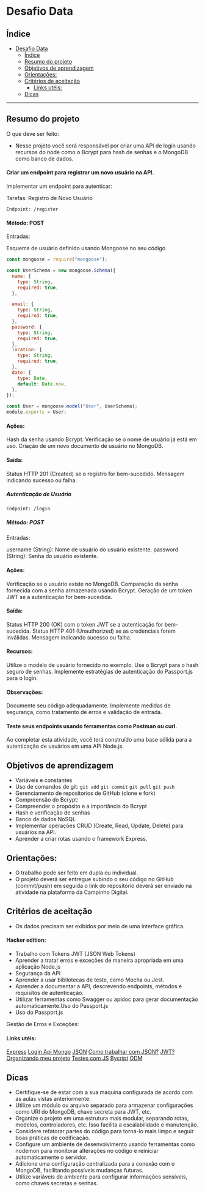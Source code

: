# Desafio Data

## Índice

- [Desafio Data](#desafio-data)
  - [Índice](#índice)
  - [Resumo do projeto](#resumo-do-projeto)
  - [Objetivos de aprendizagem](#objetivos-de-aprendizagem)
  - [Orientações:](#orientações)
  - [Critérios de aceitação](#critérios-de-aceitação)
      - [Links utéis:](#links-utéis)
  - [Dicas](#dicas)

***

## Resumo do projeto

O que deve ser feito: 

- Nesse projeto você será responsável por criar uma API de login usando recursos do node como o Bcrypt para hash de senhas e o MongoDB como banco de dados.

#### Criar um endpoint para registrar um novo usuário na API.

Implementar um endpoint para autenticar:

Tarefas:
Registro de Novo Usuário

`Endpoint: /register`

#### Método: POST
Entradas:

Esquema de usuário definido usando Mongoose no seu código

~~~javascript
const mongoose = require("mongoose");

const UserSchema = new mongoose.Schema({
  name: {
    type: String,
    required: true,
  },

  email: {
    type: String,
    required: true,
  },
  password: {
    type: String,
    required: true,
  },
  location: {
    type: String,
    required: true,
  },
  date: {
    type: Date,
    default: Date.now,
  },
});

const User = mongoose.model("User", UserSchema);
module.exports = User;
~~~

#### Ações:
Hash da senha usando Bcrypt.
Verificação se o nome de usuário já está em uso.
Criação de um novo documento de usuário no MongoDB.

#### Saída:

Status HTTP 201 (Created) se o registro for bem-sucedido.
Mensagem indicando sucesso ou falha.

##### Autenticação de Usuário

`Endpoint: /login`

##### Método: POST

Entradas:

username (String): Nome de usuário do usuário existente.
password (String): Senha do usuário existente.


#### Ações:

Verificação se o usuário existe no MongoDB.
Comparação da senha fornecida com a senha armazenada usando Bcrypt.
Geração de um token JWT se a autenticação for bem-sucedida.

#### Saída:

Status HTTP 200 (OK) com o token JWT se a autenticação for bem-sucedida.
Status HTTP 401 (Unauthorized) se as credenciais forem inválidas.
Mensagem indicando sucesso ou falha.

#### Recursos:

Utilize o modelo de usuário fornecido no exemplo.
Use o Bcrypt para o hash seguro de senhas.
Implemente estratégias de autenticação do Passport.js para o login.

#### Observações:

Documente seu código adequadamente.
Implemente medidas de segurança, como tratamento de erros e validação de entrada.

#### Teste seus endpoints usando ferramentas como Postman ou curl.

Ao completar esta atividade, você terá construído uma base sólida para a autenticação de usuários em uma API Node.js. 


## Objetivos de aprendizagem
  
- Variáveis e constantes 
- Uso de comandos de git: `git add` `git commit` `git pull` `git push`
- Gerenciamento de repositorios de GitHub (clone e fork)
- Compreensão do Bcrypt:
- Compreender o propósito e a importância do Bcrypt
- Hash e verificação de senhas
- Banco de dados NoSQL
- Implementar operações CRUD (Create, Read, Update, Delete) para usuários na API.
- Aprender a criar rotas usando o framework Express.



## Orientações:

- O trabalho pode ser feito em dupla ou individual.
- O projeto deverá ser entregue subindo o seu código no GitHub (commit/push) em seguida o link do repositório deverá ser enviado na atividade na plataforma da Campinho Digital. 

## Critérios de aceitação

- Os dados precisam ser exibidos por meio de uma interface gráfica. 


#### Hacker edition:

- Trabalho com Tokens JWT (JSON Web Tokens)
- Aprender a tratar erros e exceções de maneira apropriada em uma aplicação Node.js
- Segurança da API
- Aprender a usar bibliotecas de teste, como Mocha ou Jest.
- Aprender a documentar a API, descrevendo endpoints, métodos e requisitos de autenticação.
- Utilizar ferramentas como Swagger ou apidoc para gerar documentação automaticamente.Uso do Passport.js
- Uso do Passport.js

Gestão de Erros e Exceções:
#### Links utéis:
[Express](https://expressjs.com/)
[Login Api Mongo](https://medium.com/@developerom/login-page-with-node-js-and-mongodb-integration-bb1edeae906)
[JSON](https://www.google.com/search?q=o+que+%C3%A9+json&oq=O+QUE+%C3%89+JSON&aqs=chrome.0.69i59j0i512l6j69i60.1993j0j7&sourceid=chrome&ie=UTF-8)
[Como trabalhar com JSON?](https://developer.mozilla.org/pt-BR/docs/Learn/JavaScript/Objects/JSON)
[JWT?](https://www.alura.com.br/artigos/tipos-de-autenticacao?utm_term=&utm_campaign=%5BSearch%5D+%5BPerformance%5D+-+Dynamic+Search+Ads+-+Artigos+e+Conte%C3%BAdos&utm_source=adwords&utm_medium=ppc&hsa_acc=7964138385&hsa_cam=11384329873&hsa_grp=111087461203&hsa_ad=687448474447&hsa_src=g&hsa_tgt=dsa-843358956400&hsa_kw=&hsa_mt=&hsa_net=adwords&hsa_ver=3&gad_source=1&gclid=CjwKCAiA75itBhA6EiwAkho9e8ZAojdzrfJv3Zf7WLgDE49gAIIKCReJ0w4-lI99XA0DjtEnThhoIxoCEvsQAvD_BwE)
[Organizando meu projeto](https://medium.com/@tanooshri24/scalable-project-structure-for-backend-applications-55636326ee37)
[Testes com JS](https://gabrieluizramos.com.br/anatomia-de-um-teste-em-javascript)
[Bycript](https://heynode.com/blog/2020-04/salt-and-hash-passwords-bcrypt/)
[ODM](https://www.freecodecamp.org/portuguese/news/introducao-ao-mongoose-para-mongodb/)



## Dicas

- Certifique-se de estar com a sua maquina configurada de acordo com as aulas vistas anteriormente.
- Utilize um módulo ou arquivo separado para armazenar configurações como URI do MongoDB, chave secreta para JWT, etc.
- Organize o projeto em uma estrutura mais modular, separando rotas, modelos, controladores, etc. Isso facilita a escalabilidade e manutenção.
- Considere refatorar partes do código para torná-lo mais limpo e seguir boas práticas de codificação.
- Configure um ambiente de desenvolvimento usando ferramentas como nodemon para monitorar alterações no código e reiniciar automaticamente o servidor.
- Adicione uma configuração centralizada para a conexão com o MongoDB, facilitando possíveis mudanças futuras.
- Utilize variáveis de ambiente para configurar informações sensíveis, como chaves secretas e senhas.





